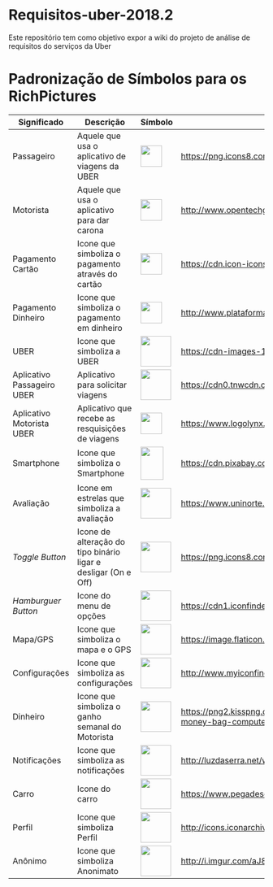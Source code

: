 # Requisitos-uber-2018.2
Este repositório tem como objetivo expor a wiki do projeto de análise de requisitos do serviços da Uber

# Padronização de Símbolos para os RichPictures

|Significado | Descrição                                      | Símbolo| Fonte|
|---         |---                                             | ---    |---   |
| Passageiro | Aquele que usa o aplicativo de viagens da UBER |<img src="https://png.icons8.com/ios/1600/passenger-with-baggage-filled.png" height="42" width="42"> </img>| https://png.icons8.com/ios/1600/passenger-with-baggage-filled.png|
| Motorista  | Aquele que usa o aplicativo para dar carona |<img src="http://www.opentechgr.com.br/wp-content/uploads/2018/07/icon-motorista.png" height="42" width="42"></img>|http://www.opentechgr.com.br/wp-content/uploads/2018/07/icon-motorista.png|
| Pagamento Cartão| Icone que simboliza o pagamento através do cartão | <img src="https://cdn.icon-icons.com/icons2/1259/PNG/512/1495815224-jd15_84582.png" height="42" width="42"></img>|https://cdn.icon-icons.com/icons2/1259/PNG/512/1495815224-jd15_84582.png|
| Pagamento Dinheiro| Icone que simboliza o pagamento em dinheiro|<img src="http://www.plataformaunificada.com.br/imagens/icone-formas-de-pagamento.png" height="42" width="42"></img>|http://www.plataformaunificada.com.br/imagens/icone-formas-de-pagamento.png|
| UBER| Icone que simboliza a UBER| <img src="https://cdn-images-1.medium.com/max/1600/1*_q6mfbRPGGCYoR10E_QDtQ.png" height="60" width="60"></img>|https://cdn-images-1.medium.com/max/1600/1*_q6mfbRPGGCYoR10E_QDtQ.png|
| Aplicativo Passageiro UBER| Aplicativo para solicitar viagens|<img src="https://cdn0.tnwcdn.com/wp-content/blogs.dir/1/files/2016/02/Rider_Icon.png" height="60" width="60"></img>|https://cdn0.tnwcdn.com/wp-content/blogs.dir/1/files/2016/02/Rider_Icon.png|
| Aplicativo Motorista UBER| Aplicativo que recebe as resquisições de viagens | <img src="https://www.logolynx.com/images/logolynx/79/79351419dab7a407c31017eda0f3ca9c.jpeg" height="42" width="42"></img>|https://www.logolynx.com/images/logolynx/79/79351419dab7a407c31017eda0f3ca9c.jpeg|
| Smartphone| Icone que simboliza o Smartphone| <img src="https://cdn.pixabay.com/photo/2016/07/30/19/33/smartphone-1557796_960_720.png" height="65" width="45"></img>|https://cdn.pixabay.com/photo/2016/07/30/19/33/smartphone-1557796_960_720.png|
| Avaliação| Icone em estrelas que simboliza a avaliação | <img src="https://www.uninorte.com.br/wp-content/uploads/2015/09/5-estrela.png" height="60" width="60"></img>|https://www.uninorte.com.br/wp-content/uploads/2015/09/5-estrela.png|
| *Toggle Button*| Icone de alteração do tipo binário ligar e desligar (On e Off) | <img src="https://png.icons8.com/color/1600/toggle-on.png" height="60" width="60"></img>|https://png.icons8.com/color/1600/toggle-on.png|
| *Hamburguer Button*| Icone do menu de opções| <img src="https://cdn1.iconfinder.com/data/icons/basic-ui-elements-color-round/3/06-512.png" height="60" width="60"></img>|https://cdn1.iconfinder.com/data/icons/basic-ui-elements-color-round/3/06-512.png|
| Mapa/GPS| Icone que simboliza o mapa e o GPS | <img src="https://image.flaticon.com/icons/svg/235/235861.svg" height="60" width="60"></img>|https://image.flaticon.com/icons/svg/235/235861.svg|
| Configurações| Icone que simboliza as configurações | <img src="http://www.myiconfinder.com/uploads/iconsets/256-256-4fd5a1386bf0d12ddc9c195d5850348e-cog.png" height="60" width="60"></img>|http://www.myiconfinder.com/uploads/iconsets/256-256-4fd5a1386bf0d12ddc9c195d5850348e-cog.png|
| Dinheiro| Icone que simboliza o ganho semanal do Motorista | <img src="https://png2.kisspng.com/sh/676516079fff6a70ae4689c9b803f074/L0KzQYm3VMAyN6ZsiZH0aYP2gLBuTf1wdpZARdRqZz3mf773lgRmel5ue9H3cz3lcbByTfNtcaEyeeR9LX3yfrbCTfJib146edU5ZEW6c4jpWMgxQV84SKgDMEa1QIK8UsI2QGg1SKYAMEaxgLBu/kisspng-money-bag-computer-icons-bank-clip-art-money-bag-5ac0d57c7b8809.306806201522587004506.png" height="60" width="60"></img>|https://png2.kisspng.com/sh/676516079fff6a70ae4689c9b803f074/L0KzQYm3VMAyN6ZsiZH0aYP2gLBuTf1wdpZARdRqZz3mf773lgRmel5ue9H3cz3lcbByTfNtcaEyeeR9LX3yfrbCTfJib146edU5ZEW6c4jpWMgxQV84SKgDMEa1QIK8UsI2QGg1SKYAMEaxgLBu/kisspng-money-bag-computer-icons-bank-clip-art-money-bag-5ac0d57c7b8809.306806201522587004506.png|
| Notificações| Icone que simboliza as notificações| <img src="http://luzdaserra.net/wp-content/uploads/2018/02/icon-push-notifications.png" height="60" width="60"></img>|http://luzdaserra.net/wp-content/uploads/2018/02/icon-push-notifications.png|
| Carro| Icone do carro| <img src="https://www.pegadesconto.com.br/wp-content/uploads/carro-do-uberblack.png" height="60" width="60"></img>|https://www.pegadesconto.com.br/wp-content/uploads/carro-do-uberblack.png|
| Perfil| Icone que simboliza Perfil| <img src="http://icons.iconarchive.com/icons/pelfusion/long-shadow-media/512/Contact-icon.png" height="60" width="60"></img>|http://icons.iconarchive.com/icons/pelfusion/long-shadow-media/512/Contact-icon.png|
| Anônimo| Icone que simboliza Anonimato| <img src="http://i.imgur.com/aJ8Q0Sc.png" height="60" width="60"></img>|http://i.imgur.com/aJ8Q0Sc.png|
